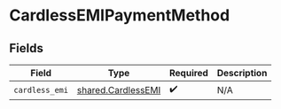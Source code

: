 # CardlessEMIPaymentMethod


## Fields

| Field                                                    | Type                                                     | Required                                                 | Description                                              |
| -------------------------------------------------------- | -------------------------------------------------------- | -------------------------------------------------------- | -------------------------------------------------------- |
| `cardless_emi`                                           | [shared.CardlessEMI](../../models/shared/cardlessemi.md) | :heavy_check_mark:                                       | N/A                                                      |
